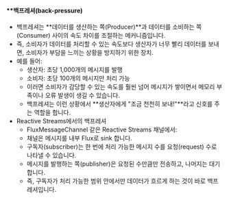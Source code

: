 #### **백프레셔(back-pressure)
- 백프레셔는 **데이터를 생산하는 쪽(Producer)**과 데이터를 소비하는 쪽(Consumer) 사이의 속도 차이를 조절하는 메커니즘입니다.
- 즉, 소비자가 데이터를 처리할 수 있는 속도보다 생산자가 너무 빨리 데이터를 보내면, 소비자가 부담을 느끼는 상황을 방지하기 위한 장치.
- 예를 들어:
    - 생산자: 초당 1,000개의 메시지를 발행
    - 소비자: 초당 100개의 메시지만 처리 가능
    - 이러면 소비자가 감당할 수 있는 속도를 훨씬 넘어 메시지가 쌓이면서 메모리 부족이나 오류 발생이 생길 수 있습니다.
    - 백프레셔는 이런 상황에서 **생산자에게 "조금 천천히 보내!"**라고 신호를 주는 역할을 합니다.
- Reactive Streams에서의 백프레셔
    - FluxMessageChannel 같은 Reactive Streams 채널에서:
    - 채널은 메시지를 내부 Flux로 sink 합니다.
    - 구독자(subscriber)는 한 번에 처리 가능한 메시지 수를 요청(request) 수로 나타낼 수 있습니다.
    - 메시지를 발행하는 쪽(publisher)은 요청된 수만큼만 전송하고, 나머지는 대기합니다.
    - 즉, 구독자가 처리 가능한 범위 안에서만 데이터가 흐르게 하는 것이 바로 백프레셔입니다.